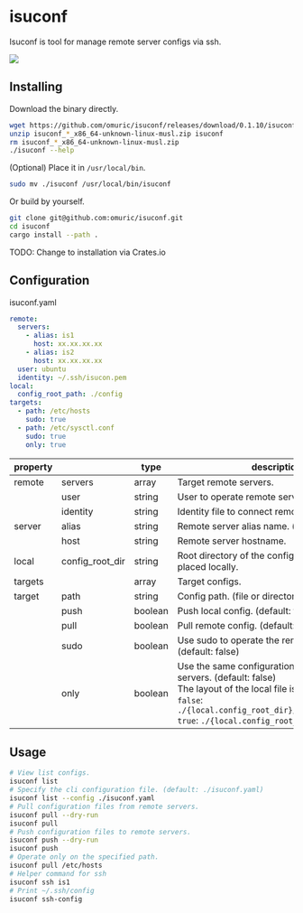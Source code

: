 # isuconf

Isuconf is tool for manage remote server configs via ssh.

![](.img/screenshot.png)

## Installing

Download the binary directly.

```bash
wget https://github.com/omuric/isuconf/releases/download/0.1.10/isuconf_0.1.10_x86_64-unknown-linux-musl.zip
unzip isuconf_*_x86_64-unknown-linux-musl.zip isuconf
rm isuconf_*_x86_64-unknown-linux-musl.zip
./isuconf --help
```

(Optional) Place it in `/usr/local/bin`.

```bash
sudo mv ./isuconf /usr/local/bin/isuconf
```

Or build by yourself.

```bash
git clone git@github.com:omuric/isuconf.git
cd isuconf
cargo install --path .
```

TODO: Change to installation via Crates.io

## Configuration

isuconf.yaml

```yml
remote:
  servers:
    - alias: is1
      host: xx.xx.xx.xx
    - alias: is2
      host: xx.xx.xx.xx
  user: ubuntu
  identity: ~/.ssh/isucon.pem
local:
  config_root_path: ./config
targets:
  - path: /etc/hosts
    sudo: true
  - path: /etc/sysctl.conf
    sudo: true
    only: true

```

| property |                 | type    | description                                                                                                                                                                                                                  | 
|----------|-----------------| ------- |------------------------------------------------------------------------------------------------------------------------------------------------------------------------------------------------------------------------------| 
| remote   | servers         | array   | Target remote servers.                                                                                                                                                                                                       | 
|          | user            | string  | User to operate remote server.                                                                                                                                                                                               | 
|          | identity        | string  | Identity file to connect remote server.                                                                                                                                                                                      | 
| server   | alias           | string  | Remote server alias name. (optional)                                                                                                                                                                                         | 
|          | host            | string  | Remote server hostname.                                                                                                                                                                                                      | 
| local    | config_root_dir | string  | Root directory of the configuration to be placed locally.                                                                                                                                                                    | 
| targets  |                 | array   | Target configs.                                                                                                                                                                                                              | 
| target   | path            | string  | Config path. (file or directory)                                                                                                                                                                                             | 
|          | push            | boolean | Push local config. (default: true)                                                                                                                                                                                           |
|          | pull            | boolean | Pull remote config. (default: true)                                                                                                                                                                                          | 
|          | sudo            | boolean | Use sudo to operate the remote configuration. (default: false)                                                                                                                                                               | 
|          | only            | boolean | Use the same configuration for all remote servers. (default: false)<br>The layout of the local file is as follows.<br>`false`: `./{local.config_root_dir}/{server}/{config}`<br>`true`: `./{local.config_root_dir}/{config}` | 

## Usage

```bash
# View list configs.
isuconf list
# Specify the cli configuration file. (default: ./isuconf.yaml)
isuconf list --config ./isuconf.yaml
# Pull configuration files from remote servers.
isuconf pull --dry-run
isuconf pull
# Push configuration files to remote servers.
isuconf push --dry-run
isuconf push
# Operate only on the specified path.
isuconf pull /etc/hosts
# Helper command for ssh
isuconf ssh is1
# Print ~/.ssh/config
isuconf ssh-config
```

